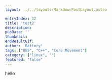 ```yaml
---
layout: ../../layouts/MarkdownPostLayout.astro

entryIndex: 12
title: 'test2'
description: 
pubDate: ''
thumbnail: 
endResultGif: 
author: 'Battery'
tags: ["UE5", "C++", "Core Movement"]
category: ["linux", ""]
featured: 'false'
---
```


hello